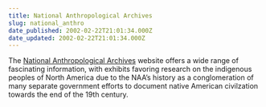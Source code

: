 ```yaml
---
title: National Anthropological Archives
slug: national_anthro
date_published: 2002-02-22T21:01:34.000Z
date_updated: 2002-02-22T21:01:34.000Z
---
```


The [National Anthropological Archives](http://www.nmnh.si.edu/naa/) website offers a wide range of fascinating information, with exhibits favoring research on the indigenous peoples of North America due to the NAA’s history as a conglomeration of many separate government efforts to document native American civilzation towards the end of the 19th century.
